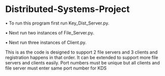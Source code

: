 # Distributed-Systems-Project
•	To run this program first run Key_Dist_Server.py. 

•	Next run two instances of File_Server.py.

•	Next run three instances of Client.py. 

This is as the code is designed to support 2 file servers and 3 clients and registration happens in that order. It can be extended to support more file servers and clients easily. Port numbers must be unique but all clients and file server must enter same port number for KDS 
